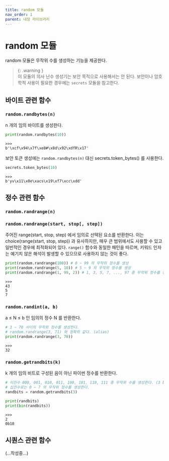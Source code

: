 ```yaml
---
title: random 모듈
nav_order: 1
parent: 내장 라이브러리
---
```


# random 모듈

random 모듈은 무작위 수를 생성하는 기능을 제공한다. 

> {: .warning }  
> 이 모듈의 의사 난수 생성기는 보안 목적으로 사용해서는 안 된다.
> 보안이나 암호학적 사용이 필요한 경우에는 `secrets` 모듈을 참고한다.

## 바이트 관련 함수

### `random.randbytes(n)`

n 개의 임의 바이트를 생성한다.

```python
print(random.randbytes(10))
```
```
>>>
b'\xcf\x94\x7f\xe8#\x8d\x92\xdfR\x17'
```

보안 토큰 생성에는 `random.randbytes(n)` 대신 secrets.token_bytes() 를 사용한다.

```python
secrets.token_bytes(10)
```
```
>>>
b'yv\x11\x0e\xacs\x19\xf7\xcc\xdd'
```

## 정수 관련 함수

### `random.randrange(n)`  
### `random.randrange(start, stop[, step])`

주어진 range(start, stop, step) 에서 임의로 선택된 요소를 반환한다.
이는 choice(range(start, stop, step)) 과 유사하지만, 매우 큰 범위에서도 사용할 수 있고 일반적인 경우에 최적화되어 있다.
`range()` 함수와 동일한 패턴을 따르며, 키워드 인자는 예기치 않은 해석이 발생할 수 있으므로 사용하지 않는 것이 좋다.

```python
print(random.randrange(100)) # 0 ~ 99 의 무작위 정수를 생성
print(random.randrange(5, 10)) # 5 ~ 9 의 무작위 정수를 생성
print(random.randrange(1, 99, 2)) # 1, 3, 5, 7, ..., 97 중 무작위 정수를 생성
```
```
>>>
43
5
7
```

### `random.randint(a, b)`

a ≤ N ≤ b 인 임의의 정수 N 를 반환한다.

```python
# 3 ~ 70 사이의 무작위 정수를 생성한다.
# random.randrange(3, 71) 와 정확히 같다. (alias)
print(random.randrange(3, 70))
```
```
>>>
32
```

### `random.getrandbits(k)`

k 개의 임의 비트로 구성된 음이 아닌 파이썬 정수를 반환한다.

```python
# 이진수 000, 001, 010, 011, 100, 101, 110, 111 중 무작위 수를 생성한다. (3 bit 이므로...)
# 십진수로는 0 ~ 7 의 무작위 정수를 생성한다. 
randbits = random.getrandbits(3)

print(randbits)
print(bin(randbits))
```
```
>>>
2
0b10
```

## 시퀀스 관련 함수
(...작성중...)
